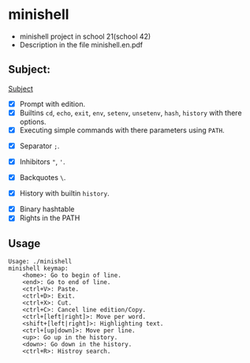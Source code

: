 # minishell
- minishell project in school 21(school 42)
- Description in the file minishell.en.pdf


## Subject:

[Subject](https://cdn.intra.42.fr/pdf/pdf/1409/minishell.en.pdf)

- [x] Prompt with edition.
- [x] Builtins `cd`, `echo`, `exit`, `env`, `setenv`, `unsetenv`, `hash`, `history` with there options.
- [x] Executing simple commands with there parameters using `PATH`.
<!-- - [x] Support for redirection `>`, `>>`, `<`and `|`.
- [x] Logical operand `&&`and `||`. -->
- [x] Separator `;`.


 - [x] Inhibitors `"`, `'`.
 <!-- and `\`. -->
<!-- - [x] Advanced redirections: aggregation of file output and heredoc `<<`.
- [x] Globbing: `*`, `?`, `[]`, `{}`, etc. -->
- [x] Backquotes `\`.
<!--- [x] Subshell with operand `()`.
- [x] Local variable and builtin `unset` and `export`. -->
- [x] History with builtin `history`.

<!-- - [x] File descriptors and builtin `read` with options.
- [x] Dynamical autocompletion. -->


<!-- - [x] Job Control and builtins `job`, `fg`, `bg` and operand `&`.
- [X] Shell Scripting: bang (!), variable assignements, brace group, if, while, until, for and functions -->

<!-- - [X] Advanced dollar expansion `$(..)`, `$((..))`, `$[..]` -->
<!-- - [X] Tilde expansion `~`, `~<username>`, `~-`, `~+` -->
<!-- - [X] Range expansion `{<START>..<END>}` and `{<START>..<END>..<INCREMENT>}`
- [X] Advanced redirections operator `&>`, `&>>`, `<>`, `<<<` and `|&` -->
<!-- - [X] Aliases, builtin alias `alias [-p] [name[=value] …]` and expansion
- [X] Builtin env advanced options `-u name` and `[name=value]` -->
<!-- - [X] Inline variables `[name=value] binary [arguments...]` -->
- [X] Binary hashtable
- [X] Rights in the PATH

## Usage
```
Usage: ./minishell
minishell keymap:
	<home>: Go to begin of line.
	<end>: Go to end of line.
	<ctrl+V>: Paste.
	<ctrl+D>: Exit.
    <ctrl+X>: Cut.
	<ctrl+C>: Cancel line edition/Copy.
	<ctrl+[left|right]>: Move per word.
    <shift+[left|right]>: Highlighting text.
	<ctrl+[up|down]>: Move per line.
	<up>: Go up in the history.
	<down>: Go down in the history.
    <ctrl+R>: Histroy search.
